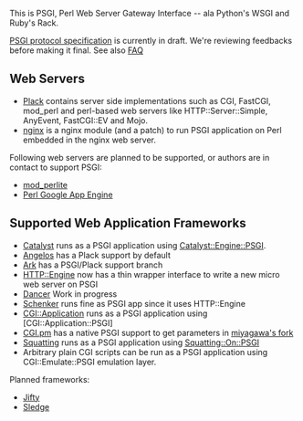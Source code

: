 This is PSGI, Perl Web Server Gateway Interface -- ala Python's WSGI and Ruby's Rack.

[PSGI protocol specification](http://github.com/miyagawa/psgi-specs/blob/master/PSGI.pod) is currently in draft. We're reviewing feedbacks before making it final. See also [FAQ](http://github.com/miyagawa/psgi-specs/blob/master/PSGI/FAQ.pod)

## Web Servers

* [Plack](http://github.com/miyagawa/Plack) contains server side implementations such as CGI, FastCGI, mod_perl and perl-based web servers like HTTP::Server::Simple, AnyEvent, FastCGI::EV and Mojo.
* [nginx](http://github.com/Yappo/p5-Plack-Impl-Nginx) is a nginx module (and a patch) to run PSGI application on Perl embedded in the nginx web server.

Following web servers are planned to be supported, or authors are in contact to support PSGI:

* [mod_perlite](http://github.com/sodabrew/mod_perlite/)
* [Perl Google App Engine](http://code.google.com/p/perl-appengine/)

## Supported Web Application Frameworks

* [Catalyst](http://www.catalystframework.org/) runs as a PSGI application using [Catalyst::Engine::PSGI](http://github.com/miyagawa/Catalyst-Engine-PSGI).
* [Angelos](http://github.com/dann/angelos) has a Plack support by default
* [Ark](http://github.com/typester/aerk-perl) has a PSGI/Plack support branch
* [HTTP::Engine](http://github.com/http-engine/HTTP-Engine) now has a thin wrapper interface to write a new micro web server on PSGI
* [Dancer](http://github.com/sukria/Dancer) Work in progress
* [Schenker](http://github/com/spiritloose/Schenker) runs fine as PSGI app since it uses HTTP::Engine
* [CGI::Application](http://cgi-app.org/) runs as a PSGI application using [CGI::Application::PSGI]
* [CGI.pm](http://search.cpan.org/dist/CGI) has a native PSGI support to get parameters in [miyagawa's fork](http://github.com/miyagawa/CGI.pm)
* [Squatting](http://github.com/beppu/squatting) runs as a PSGI application using [Squatting::On::PSGI](http://github.com/miyagawa/Squatting-On-PSGI)
* Arbitrary plain CGI scripts can be run as a PSGI application using CGI::Emulate::PSGI emulation layer.

Planned frameworks:

* [Jifty](http://jifty.org/)
* [Sledge](http://sl.edge.jp/)






